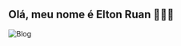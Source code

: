 ## Olá, meu nome é Elton Ruan 👨🏻‍💻

![Blog](https://img.shields.io/website?label=Galrietech.com.br&style=for-the-badge&url=https://galrietech.com.br)
